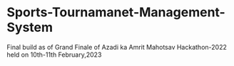 # Sports-Tournamanet-Management-System

Final build as of Grand Finale of Azadi ka Amrit Mahotsav Hackathon-2022 held on 10th-11th February,2023
